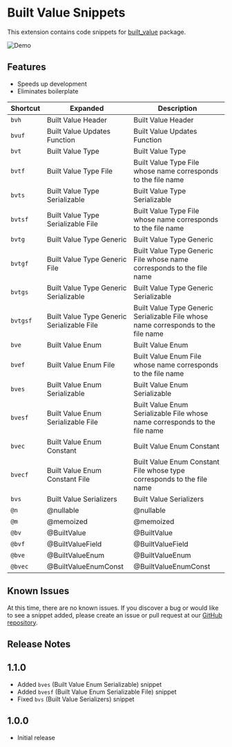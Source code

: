 # Built Value Snippets 
This extension contains code snippets for [built_value](https://github.com/google/built_value.dart) package.

![Demo](https://giancarlocode.com/wp-content/uploads/built_value_snippets_1.gif)

## Features
- Speeds up development 
- Eliminates boilerplate 

| Shortcut   | Expanded                 | Description                                                                                                                                                                             |
| ---------- | ------------------------ | --------------------------------------------------------------------------------------------------------------------------------------------------------------------------------------- |
| `bvh`    | Built Value Header        | Built Value Header
| `bvuf`    | Built Value Updates Function        | Built Value Updates Function
| `bvt`    | Built Value Type         | Built Value Type                                                                                                                                                             |
| `bvtf`    | Built Value Type File          | Built Value Type File whose name corresponds to the file name                                                                                                                           |
| `bvts`      | Built Value Type Serializable             | Built Value Type Serializable                                                                                                                   |
| `bvtsf`     | Built Value Type Serializable File                | Built Value Type File whose name corresponds to the file name                                                   |
| `bvtg`      | Built Value Type Generic                  | Built Value Type Generic
| `bvtgf`      | Built Value Type Generic File                 | Built Value Type Generic File whose name corresponds to the file name
| `bvtgs`      | Built Value Type Generic Serializable                 | Built Value Type Generic Serializable
| `bvtgsf`      | Built Value Type Generic Serializable File                 | Built Value Type Generic Serializable File whose name corresponds to the file name
| `bve`      | Built Value Enum                  | Built Value Enum
| `bvef`      | Built Value Enum File                 | Built Value Enum File whose name corresponds to the file name
| `bves`      | Built Value Enum Serializable                | Built Value Enum Serializable
| `bvesf`      | Built Value Enum Serializable File                 | Built Value Enum Serializable File whose name corresponds to the file name
| `bvec`      | Built Value Enum Constant                 | Built Value Enum Constant
| `bvecf`      | Built Value Enum Constant File                 | Built Value Enum Constant File whose type corresponds to the file name
| `bvs`      | Built Value Serializers                 | Built Value Serializers
| `@n`      | @nullable                 | @nullable
| `@m`      | @memoized                | @memoized
| `@bv`      | @BuiltValue              | @BuiltValue
| `@bvf`      | @BuiltValueField                 | @BuiltValueField
| `@bve`      | @BuiltValueEnum                 | @BuiltValueEnum
| `@bvec`      | @BuiltValueEnumConst                 | @BuiltValueEnumConst

## Known Issues
At this time, there are no known issues. If you discover a bug or would like to see a snippet added, please create an issue or pull request at our [GitHub repository](https://github.com/GiancarloCode/vscode-built-value-snippets/issues). 

## Release Notes

## 1.1.0
* Added `bves` (Built Value Enum Serializable) snippet
* Added `bvesf` (Built Value Enum Serializable File) snippet
* Fixed `bvs` (Built Value Serializers) snippet

## 1.0.0

- Initial release
